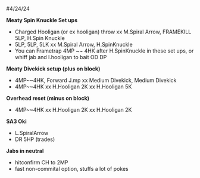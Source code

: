 #4/24/24

**Meaty Spin Knuckle Set ups**
- Charged Hooligan (or ex hooligan) throw xx M.Spiral Arrow, FRAMEKILL 5LP, H.Spin Knuckle
- 5LP, 5LP, 5LK xx M.Spiral Arrow, H.SpinKnuckle
- You can Frametrap 4MP ~~ 4HK after H.SpinKnuckle in these set ups, or whiff jab and l.hooligan to bait OD DP

**Meaty Divekick setup (plus on block)**
- 4MP~~4HK, Forward J.mp xx Medium Divekick, Medium Divekick
- 4MP~~4HK xx H.Hooligan 2K xx H.Hooligan 5K

**Overhead reset (minus on block)**
- 4MP~~4HK xx H.Hooligan 2K xx H.Hooligan 2K

**SA3 Oki**
- L.SpiralArrow
- DR 5HP (trades)

**Jabs in neutral**
- hitconfirm CH to 2MP
- fast non-commital option, stuffs a lot of pokes
